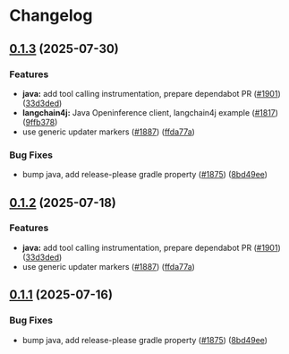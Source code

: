 # Changelog

## [0.1.3](https://github.com/ArnavJain23/openinference/compare/java-openinference-instrumentation-langchain4j-v0.1.2...java-openinference-instrumentation-langchain4j-v0.1.3) (2025-07-30)


### Features

* **java:** add tool calling instrumentation, prepare dependabot PR ([#1901](https://github.com/ArnavJain23/openinference/issues/1901)) ([33d3ded](https://github.com/ArnavJain23/openinference/commit/33d3ded20fbd3097b4ee567c77d540526c480555))
* **langchain4j:** Java Openinference client, langchain4j example ([#1817](https://github.com/ArnavJain23/openinference/issues/1817)) ([9ffb378](https://github.com/ArnavJain23/openinference/commit/9ffb378c70396cb991136ebbeb8368eee493725d))
* use generic updater markers ([#1887](https://github.com/ArnavJain23/openinference/issues/1887)) ([ffda77a](https://github.com/ArnavJain23/openinference/commit/ffda77a10970d8616cbf57a5565aeb5fc9aede9a))


### Bug Fixes

* bump java, add release-please gradle property ([#1875](https://github.com/ArnavJain23/openinference/issues/1875)) ([8bd49ee](https://github.com/ArnavJain23/openinference/commit/8bd49ee132c59974c1742fac309c5a91601dc45a))

## [0.1.2](https://github.com/Arize-ai/openinference/compare/java-openinference-instrumentation-langchain4j-v0.1.1...java-openinference-instrumentation-langchain4j-v0.1.2) (2025-07-18)


### Features

* **java:** add tool calling instrumentation, prepare dependabot PR ([#1901](https://github.com/Arize-ai/openinference/issues/1901)) ([33d3ded](https://github.com/Arize-ai/openinference/commit/33d3ded20fbd3097b4ee567c77d540526c480555))
* use generic updater markers ([#1887](https://github.com/Arize-ai/openinference/issues/1887)) ([ffda77a](https://github.com/Arize-ai/openinference/commit/ffda77a10970d8616cbf57a5565aeb5fc9aede9a))

## [0.1.1](https://github.com/Arize-ai/openinference/compare/java-openinference-instrumentation-langchain4j-v0.1.0...java-openinference-instrumentation-langchain4j-v0.1.1) (2025-07-16)


### Bug Fixes

* bump java, add release-please gradle property ([#1875](https://github.com/Arize-ai/openinference/issues/1875)) ([8bd49ee](https://github.com/Arize-ai/openinference/commit/8bd49ee132c59974c1742fac309c5a91601dc45a))
